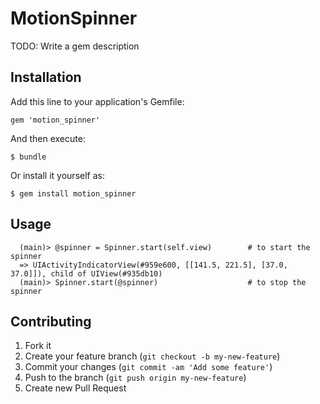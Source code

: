 # MotionSpinner

TODO: Write a gem description

## Installation

Add this line to your application's Gemfile:

    gem 'motion_spinner'

And then execute:

    $ bundle

Or install it yourself as:

    $ gem install motion_spinner

## Usage

      (main)> @spinner = Spinner.start(self.view)        # to start the spinner
      => UIActivityIndicatorView(#959e600, [[141.5, 221.5], [37.0, 37.0]]), child of UIView(#935db10)
      (main)> Spinner.start(@spinner)                    # to stop the spinner

## Contributing

1. Fork it
2. Create your feature branch (`git checkout -b my-new-feature`)
3. Commit your changes (`git commit -am 'Add some feature'`)
4. Push to the branch (`git push origin my-new-feature`)
5. Create new Pull Request
